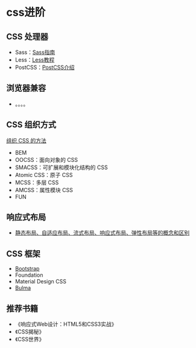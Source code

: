 # css进阶

## CSS 处理器

- Sass：[Sass指南](https://sass-guidelin.es/zh/)
- Less：[Less教程](https://less.bootcss.com/)
- PostCSS：[PostCSS介绍](https://www.ibm.com/developerworks/cn/web/1604-postcss-css/index.html)

## 浏览器兼容

- 。。。。

## CSS 组织方式

[组织 CSS 的方法](https://zhuanlan.zhihu.com/p/28085207)

- BEM
- OOCSS：面向对象的 CSS
- SMACSS：可扩展和模块化结构的 CSS
- Atomic CSS：原子 CSS
- MCSS：多层 CSS
- AMCSS：属性模块 CSS
- FUN

## 响应式布局
- [静态布局、自适应布局、流式布局、响应式布局、弹性布局等的概念和区别](https://www.cnblogs.com/yanayana/p/7066948.html)

## CSS 框架

- [Bootstrap](https://v4.bootcss.com/docs/4.0/getting-started/introduction/)
- Foundation
- Material Design CSS
- [Bulma](https://bulma.io/)

## 推荐书籍

- 《响应式Web设计：HTML5和CSS3实战》
- 《CSS揭秘》
- 《CSS世界》